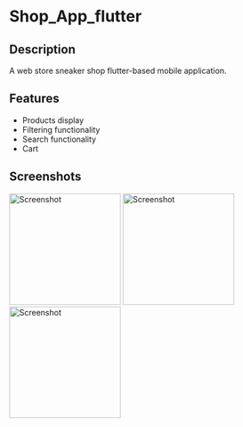 # Shop_App_flutter

## Description
A web store sneaker shop flutter-based mobile application. 

## Features
- Products display
- Filtering functionality
- Search functionality
- Cart 

## Screenshots
<img src="https://github.com/LSThusini/shop_app_flutter/assets/112751372/fbaa1a38-b006-41fc-bb28-0e7bb6dd5535" alt="Screenshot" width="200"> <img src="https://github.com/LSThusini/shop_app_flutter/assets/112751372/b72a3b79-e60f-4adb-b8db-d6ae8e30058b" alt="Screenshot" width="200"> <img src="https://github.com/LSThusini/shop_app_flutter/assets/112751372/296cf2d9-dd44-4f82-b7ae-1e44f3f98564" alt="Screenshot" width="200">








